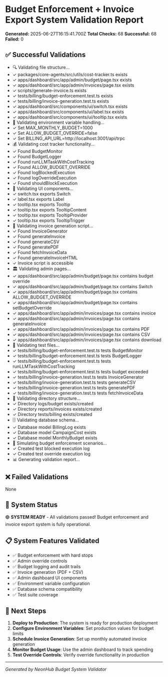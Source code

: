 # Budget Enforcement + Invoice Export System Validation Report

**Generated:** 2025-06-27T16:15:41.700Z **Total Checks:** 68 **Successful:** 68
**Failed:** 0

## ✅ Successful Validations

- 🔍 Validating file structure...
- ✓ packages/core-agents/src/utils/cost-tracker.ts exists
- ✓ apps/dashboard/src/app/admin/budget/page.tsx exists
- ✓ apps/dashboard/src/app/admin/invoices/page.tsx exists
- ✓ scripts/generate-invoice.ts exists
- ✓ tests/billing/budget-enforcement.test.ts exists
- ✓ tests/billing/invoice-generation.test.ts exists
- ✓ apps/dashboard/src/components/ui/switch.tsx exists
- ✓ apps/dashboard/src/components/ui/label.tsx exists
- ✓ apps/dashboard/src/components/ui/tooltip.tsx exists
- 🔧 Validating environment variable handling...
- ✓ Set MAX_MONTHLY_BUDGET=1000
- ✓ Set ALLOW_BUDGET_OVERRIDE=false
- ✓ Set BILLING_API_URL=http://localhost:3001/api/trpc
- 💰 Validating cost tracker functionality...
- ✓ Found BudgetMonitor
- ✓ Found BudgetLogger
- ✓ Found runLLMTaskWithCostTracking
- ✓ Found ALLOW_BUDGET_OVERRIDE
- ✓ Found logBlockedExecution
- ✓ Found logOverrideExecution
- ✓ Found shouldBlockExecution
- 🎨 Validating UI components...
- ✓ switch.tsx exports Switch
- ✓ label.tsx exports Label
- ✓ tooltip.tsx exports Tooltip
- ✓ tooltip.tsx exports TooltipContent
- ✓ tooltip.tsx exports TooltipProvider
- ✓ tooltip.tsx exports TooltipTrigger
- 📄 Validating invoice generation script...
- ✓ Found InvoiceGenerator
- ✓ Found generateInvoice
- ✓ Found generateCSV
- ✓ Found generatePDF
- ✓ Found fetchInvoiceData
- ✓ Found generateInvoiceHTML
- ✓ Invoice script is accessible
- 🏛️ Validating admin pages...
- ✓ apps/dashboard/src/app/admin/budget/page.tsx contains budget override
- ✓ apps/dashboard/src/app/admin/budget/page.tsx contains Switch
- ✓ apps/dashboard/src/app/admin/budget/page.tsx contains ALLOW_BUDGET_OVERRIDE
- ✓ apps/dashboard/src/app/admin/budget/page.tsx contains setBudgetOverride
- ✓ apps/dashboard/src/app/admin/invoices/page.tsx contains invoice
- ✓ apps/dashboard/src/app/admin/invoices/page.tsx contains generateInvoice
- ✓ apps/dashboard/src/app/admin/invoices/page.tsx contains PDF
- ✓ apps/dashboard/src/app/admin/invoices/page.tsx contains CSV
- ✓ apps/dashboard/src/app/admin/invoices/page.tsx contains download
- 🧪 Validating test files...
- ✓ tests/billing/budget-enforcement.test.ts tests BudgetMonitor
- ✓ tests/billing/budget-enforcement.test.ts tests BudgetLogger
- ✓ tests/billing/budget-enforcement.test.ts tests runLLMTaskWithCostTracking
- ✓ tests/billing/budget-enforcement.test.ts tests budget exceeded
- ✓ tests/billing/invoice-generation.test.ts tests InvoiceGenerator
- ✓ tests/billing/invoice-generation.test.ts tests generateCSV
- ✓ tests/billing/invoice-generation.test.ts tests generatePDF
- ✓ tests/billing/invoice-generation.test.ts tests fetchInvoiceData
- 📁 Validating directory structure...
- ✓ Directory logs/budget exists/created
- ✓ Directory reports/invoices exists/created
- ✓ Directory tests/billing exists/created
- 🗄️ Validating database schema...
- ✓ Database model BillingLog exists
- ✓ Database model CampaignCost exists
- ✓ Database model MonthlyBudget exists
- 🚨 Simulating budget enforcement scenarios...
- ✓ Created test blocked execution log
- ✓ Created test override execution log
- 📊 Generating validation report...

## ❌ Failed Validations

None

## 🎯 System Status

🟢 **SYSTEM READY** - All validations passed! Budget enforcement and invoice
export system is fully operational.

## 📋 System Features Validated

- ✅ Budget enforcement with hard stops
- ✅ Admin override controls
- ✅ Budget logging and audit trails
- ✅ Invoice generation (PDF + CSV)
- ✅ Admin dashboard UI components
- ✅ Environment variable configuration
- ✅ Database schema compatibility
- ✅ Test suite coverage

## 🚀 Next Steps

1. **Deploy to Production**: The system is ready for production deployment
2. **Configure Environment Variables**: Set production values for budget limits
3. **Schedule Invoice Generation**: Set up monthly automated invoice generation
4. **Monitor Budget Usage**: Use the admin dashboard to track spending
5. **Test Override Controls**: Verify override functionality in production

---

_Generated by NeonHub Budget System Validator_
